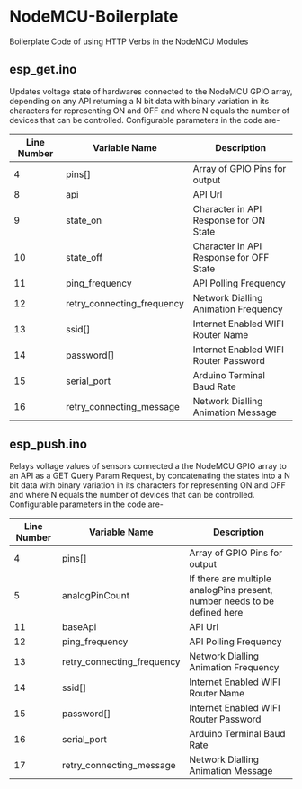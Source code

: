 # NodeMCU-Boilerplate
Boilerplate Code of using HTTP Verbs in the NodeMCU Modules

## esp_get.ino
Updates voltage state of hardwares connected to the NodeMCU GPIO array, depending on any API returning a N bit data with binary variation in its characters for representing ON and OFF and where N equals the number of devices that can be controlled.
Configurable parameters in the code are-

Line Number|Variable Name|Description|
|-|-|-|
|4|pins[]|Array of GPIO Pins for output|
|8|api|API Url|
|9|state_on|Character in API Response for ON State|
|10|state_off|Character in API Response for OFF State|
|11|ping_frequency|API Polling Frequency|
|12|retry_connecting_frequency|Network Dialling Animation Frequency|
|13|ssid[]|Internet Enabled WIFI Router Name|
|14|password[]|Internet Enabled WIFI Router Password|
|15|serial_port|Arduino Terminal Baud Rate|
|16|retry_connecting_message|Network Dialling Animation Message|

## esp_push.ino
Relays voltage values of sensors connected a the NodeMCU GPIO array to an API as a GET Query Param Request, by concatenating the states into a N bit data with binary variation in its characters for representing ON and OFF and where N equals the number of devices that can be controlled.
Configurable parameters in the code are-

Line Number|Variable Name|Description|
|-|-|-|
|4|pins[]|Array of GPIO Pins for output|
|5|analogPinCount|If there are multiple analogPins present, number needs to be defined here|
|11|baseApi|API Url|
|12|ping_frequency|API Polling Frequency|
|13|retry_connecting_frequency|Network Dialling Animation Frequency|
|14|ssid[]|Internet Enabled WIFI Router Name|
|15|password[]|Internet Enabled WIFI Router Password|
|16|serial_port|Arduino Terminal Baud Rate|
|17|retry_connecting_message|Network Dialling Animation Message|
